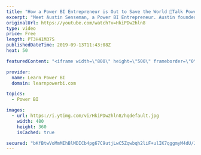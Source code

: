 ```yaml
---
title: "How a Power BI Entrepreneur is Out to Save the World 🔴Talk Power BI LIVE (Subscribe & Join)"
excerpt: "Meet Austin Senseman, a Power BI Entrepreneur. Austin founded https://www.conserv.io/ with a mission to bring the strength of Power BI to help preserve the world's art collections. Austin shares his tips on any business can leverage Power BI to stand out in the market and win more customers.  ✅ Subscribe"
originalUrl: https://youtube.com/watch?v=HkiPDw2hln8
type: video
price: Free
length: PT3H41M37S
publishedDateTime: 2019-09-13T11:43:08Z
heat: 50

featuredContent: "<iframe width=\"800\" height=\"500\" frameborder=\"0\" src=\"https://www.youtube.com/embed/HkiPDw2hln8\" allow=\"accelerometer; autoplay; encrypted-media; gyroscope; picture-in-picture\" allowfullscreen></iframe>"

provider:
  name: Learn Power BI
  domain: learnpowerbi.com

topics:
  - Power BI

images:
  - url: https://i.ytimg.com/vi/HkiPDw2hln8/hqdefault.jpg
    width: 480
    height: 360
    isCached: true

secured: "bKfBtwVoMmMIhBlMDICb4pg67C9utjLwC5Zqwbqh2liF+ulIK7qggmyM4dU/JY68LL5Q5+RI92bRRsjTOLDJGeYzcQrB76EE+dteiZHwMFDZm0qso417ZuHYr1bP8DlSmHrf8gKbozqlpOIyiXJPPoEwjANioN85Iiw8PEkjUYPtlCLbY7AgIs91o3xWPPY8G/COUkPTt34QwNXNT1ccsVmcHfD4JgyfrGnhfRjHa9umnNT2OLH6KPH0T344/pX6e93eZ+DPMEG1pmz5gtkDtAJyCD9YiqLX3akM7fiK+6qsq8LiX3cKXw22tEMqxtAnEq6viRibcm1c426kgcbL2H2UHG17NIM2Nv4rjdniqnpOJoCwgQRiRRAgdtwWl6xaSoKL7MEhjDBjxxZmlqFLbmKx75IzzNRckIDo7z1q4AA=;7APKfhb9x6ej6RYl5lVcLw=="
---
```


